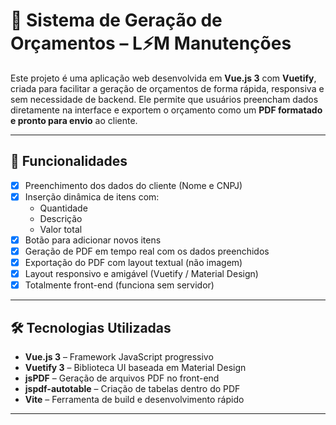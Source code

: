 # 📄 Sistema de Geração de Orçamentos – L⚡M Manutenções

Este projeto é uma aplicação web desenvolvida em **Vue.js 3** com **Vuetify**, criada para facilitar a geração de orçamentos de forma rápida, responsiva e sem necessidade de backend. Ele permite que usuários preencham dados diretamente na interface e exportem o orçamento como um **PDF formatado e pronto para envio** ao cliente.

---

## 🚀 Funcionalidades

- [x] Preenchimento dos dados do cliente (Nome e CNPJ)
- [x] Inserção dinâmica de itens com:
  - Quantidade
  - Descrição
  - Valor total 
- [x] Botão para adicionar novos itens
- [x] Geração de PDF em tempo real com os dados preenchidos
- [x] Exportação do PDF com layout textual (não imagem)
- [x] Layout responsivo e amigável (Vuetify / Material Design)
- [x] Totalmente front-end (funciona sem servidor)

---

## 🛠 Tecnologias Utilizadas

- **Vue.js 3** – Framework JavaScript progressivo
- **Vuetify 3** – Biblioteca UI baseada em Material Design
- **jsPDF** – Geração de arquivos PDF no front-end
- **jspdf-autotable** – Criação de tabelas dentro do PDF
- **Vite** – Ferramenta de build e desenvolvimento rápido

---

